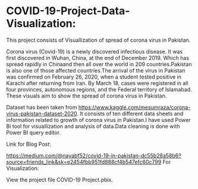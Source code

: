 # COVID-19-Project-Data-Visualization:
This project consists of Visuallization of spread of corona virus in Pakistan.

Corona virus (Covid-19) is a newly discovered infectious disease. It was first discovered in Wuhan, China, at the end of December 2019. 
Which has spread rapidly in Chinaand then all over the world in 209 countries.Pakistan is also one of those affected countries.The 
arrival of the virus in Pakistan was confirmed on February 26, 2020, when a student tested positive in Karachi after returning from Iran.
By March 18, cases were registered in all four provinces, autonomous regions, and the Federal territory of Islamabad. These visuals aim 
to show the spread of corona virus in Pakistan.

Dataset has been taken from https://www.kaggle.com/mesumraza/corona-virus-pakistan-dataset-2020. It consists of ten different data sheets
and information related to growth of corona virus in Pakistan.I have used Power Bi tool for visuallization and analysis of data.Data 
cleaning is done with Power BI query editor.

Link for Blog Post:

https://medium.com/@nayabf52/covid-19-in-pakistan-dc55b28a58b6?source=friends_link&sk=e2454fbb951fd888cf4b547efc60c799
For Visualization:

View the project file COVID-19 Project.pbix.
